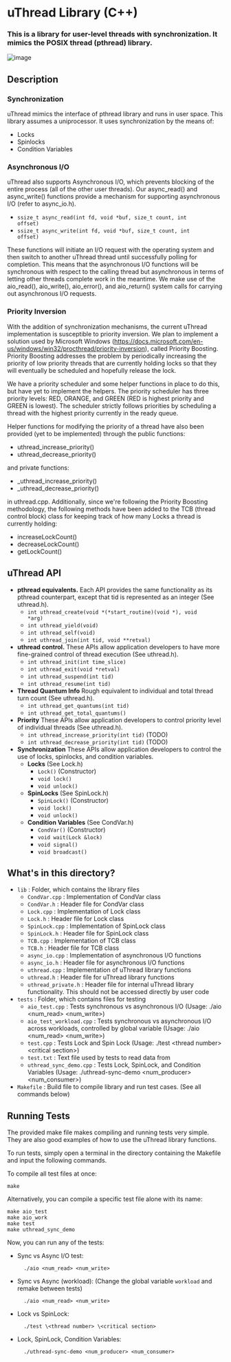 # uThread Library (C++)

### This is a library for user-level threads with synchronization. It mimics the POSIX thread (pthread) library.

![image](https://github.com/user-attachments/assets/9d603516-d1b5-489b-aab4-df9978d8c624)

## Description
### Synchronization
uThread mimics the interface of pthread library and runs in user space. This library assumes a uniprocessor. It uses synchronization by the means of:
- Locks
- Spinlocks
- Condition Variables

### Asynchronous I/O
uThread also supports Asynchronous I/O, which prevents blocking of the entire process (all of the other user threads). Our async_read() and async_write() functions provide a mechanism for
supporting asynchronous I/O (refer to async_io.h).
- <code>ssize_t async_read(int fd, void *buf, size_t count, int offset)</code>
- <code>ssize_t async_write(int fd, void *buf, size_t count, int offset)</code>

These functions will initiate an I/O request with the operating system and then switch to another uThread thread until successfully polling for completion.
This means that the asynchronous I/O functions will be synchronous with respect to the calling thread but asynchronous in terms of letting other threads complete work in the meantime.
We make use of the aio_read(), aio_write(), aio_error(), and aio_return() system calls for carrying out asynchronous I/O requests.

### Priority Inversion
With the addition of synchronization mechanisms, the current uThread implementation is susceptible to priority inversion. We plan to implement a solution used by Microsoft
Windows (https://docs.microsoft.com/en-us/windows/win32/procthread/priority-inversion), called
Priority Boosting. Priority Boosting addresses the problem by periodically increasing the priority of low priority threads that are currently holding locks so that they will eventually be scheduled and hopefully release the lock.

We have a priority scheduler and some helper functions in place to do this, but have yet to implement the helpers. The priority scheduler has three priority levels: RED, ORANGE, and GREEN
(RED is highest priority and GREEN is lowest). The scheduler strictly follows priorities by scheduling a thread with the highest priority currently in the ready queue.

Helper functions for modifying the priority of a thread have also been provided (yet to be implemented) through the public functions:
- uthread_increase_priority()
- uthread_decrease_priority()

and private functions:
- \_uthread_increase_priority()
- \_uthread_decrease_priority()
  
in uthread.cpp. Additionally, since we're following the Priority Boosting methodology, the following methods have been added to the TCB (thread control block) class for keeping track of how many Locks a thread is currently holding:
- increaseLockCount()
- decreaseLockCount()
- getLockCount()

## uThread API
- <b>pthread equivalents.</b> Each API provides the same functionality as its pthread counterpart, except that tid is represented as an integer (See uthread.h).  
	- <code>int uthread_create(void *(*start_routine)(void *), void *arg)</code>
	- <code>int uthread_yield(void)</code>
	- <code>int uthread_self(void)</code>
	- <code>int uthread_join(int tid, void **retval)</code>
- <b>uthread control.</b> These APIs allow application developers to have more fine-grained control of thread execution (See uthread.h).  
	- <code>int uthread_init(int time_slice)</code>
	- <code>int uthread_exit(void *retval)</code>
	- <code>int uthread_suspend(int tid)</code>
	- <code>int uthread_resume(int tid)</code>
- <b>Thread Quantum Info</b> Rough equivalent to individual and total thread turn count (See uthread.h).
  - <code>int uthread_get_quantums(int tid)</code>
  - <code>int uthread_get_total_quantums()</code>
- <b>Priority</b> These APIs allow application developers to control priority level of individual threads (See uthread.h).
  - <code>int uthread_increase_priority(int tid)</code> (TODO)
  - <code>int uthread_decrease_priority(int tid)</code> (TODO)
- <b>Synchronization</b> These APIs allow application developers to control the use of locks, spinlocks, and condition variables.
  - <b>Locks</b> (See Lock.h)
    - <code>Lock()</code> (Constructor)
    - <code>void lock()</code>
    - <code>void unlock()</code>
  - <b>SpinLocks</b> (See SpinLock.h)
    - <code>SpinLock()</code> (Constructor)
    - <code>void lock()</code>
    - <code>void unlock()</code>
  - <b>Condition Variables</b> (See CondVar.h)
    - <code>CondVar()</code> (Constructor)
    - <code>void wait(Lock &lock)</code>
    - <code>void signal()</code>
    - <code>void broadcast()</code>

## What's in this directory?
- <code>lib</code> : Folder, which contains the library files
  - <code>CondVar.cpp</code> : Implementation of CondVar class
  - <code>CondVar.h</code> : Header file for CondVar class
  - <code>Lock.cpp</code> : Implementation of Lock class
  - <code>Lock.h</code> : Header file for Lock class
  - <code>SpinLock.cpp</code> : Implementation of SpinLock class
  - <code>SpinLock.h</code> : Header file for SpinLock class
  - <code>TCB.cpp</code> : Implementation of TCB class
  - <code>TCB.h</code> : Header file for TCB class
  - <code>async_io.cpp</code> : Implementation of asynchronous I/O functions
  - <code>async_io.h</code> : Header file for asynchronous I/O functions
  - <code>uthread.cpp</code> : Implementation of uThread library functions
  - <code>uthread.h</code> : Header file for uThread library functions
  - <code>uthread_private.h</code> : Header file for internal uThread library functionality. This should not be accessed directly by user code
- <code>tests</code> : Folder, which contains files for testing
  - <code>aio_test.cpp</code> : Tests synchronous vs asynchronous I/O (Usage: ./aio <num_read> <num_write>)
  - <code>aio_test_workload.cpp</code> : Tests synchronous vs asynchronous I/O across workloads, controlled by global variable (Usage: ./aio <num_read> <num_write>)
  - <code>test.cpp</code> : Tests Lock and Spin Lock (Usage: ./test \<thread number> \<critical section>)
  - <code>test.txt</code> : Text file used by tests to read data from
  - <code>uthread_sync_demo.cpp</code> : Tests Lock, SpinLock, and Condition Variables (Usage: ./uthread-sync-demo <num_producer> <num_consumer>)
- <code>Makefile</code> : Build file to compile library and run test cases. (See all commands below)
    
## Running Tests
The provided make file makes compiling and running tests very simple.
They are also good examples of how to use the uThread library functions.

To run tests, simply open a terminal in the directory containing the Makefile and input the following commands.

To compile all test files at once:

	make

Alternatively, you can compile a specific test file alone with its name:

	make aio_test
	make aio_work
	make test
	make uthread_sync_demo

Now, you can run any of the tests:
- Sync vs Async I/O test:

		./aio <num_read> <num_write>
 
- Sync vs Async (workload):
(Change the global variable <code>workload</code> and remake between tests)

		./aio <num_read> <num_write>  
  
- Lock vs SpinLock:
  
		./test \<thread number> \<critical section>
  
- Lock, SpinLock, Condition Variables:

		./uthread-sync-demo <num_producer> <num_consumer>
